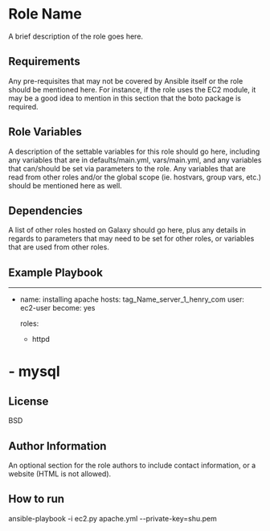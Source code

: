 Role Name
=========

A brief description of the role goes here.

Requirements
------------

Any pre-requisites that may not be covered by Ansible itself or the role should be mentioned here. For instance, if the role uses the EC2 module, it may be a good idea to mention in this section that the boto package is required.

Role Variables
--------------

A description of the settable variables for this role should go here, including any variables that are in defaults/main.yml, vars/main.yml, and any variables that can/should be set via parameters to the role. Any variables that are read from other roles and/or the global scope (ie. hostvars, group vars, etc.) should be mentioned here as well.

Dependencies
------------

A list of other roles hosted on Galaxy should go here, plus any details in regards to parameters that may need to be set for other roles, or variables that are used from other roles.

Example Playbook
----------------

---
- name: installing apache
  hosts: tag_Name_server_1_henry_com
  user: ec2-user
  become: yes

  roles:
  - httpd
#  - mysql

License
-------

BSD

Author Information
------------------

An optional section for the role authors to include contact information, or a website (HTML is not allowed).

How to run
-----------------
ansible-playbook -i ec2.py apache.yml --private-key=shu.pem
